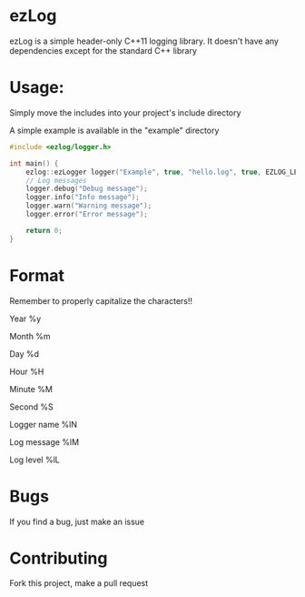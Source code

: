 # ezLog

ezLog is a simple header-only C++11 logging library.
It doesn't have any dependencies except for the standard C++ library

# Usage:
Simply move the includes into your project's include directory

A simple example is available in the "example" directory
```cpp
#include <ezlog/logger.h>

int main() {
    ezlog::ezLogger logger("Example", true, "hello.log", true, EZLOG_LEVEL_DEBUG, "%y-%m-%d %H:%M:%S %lL %lN: %lM"); // Specify all parameters
    // Log messages
    logger.debug("Debug message");
    logger.info("Info message");
    logger.warn("Warning message");
    logger.error("Error message");

    return 0;
}
```

# Format
Remember to properly capitalize the characters!!

Year %y

Month %m

Day %d

Hour %H

Minute %M

Second %S

Logger name %lN

Log message %lM

Log level %lL

# Bugs
If you find a bug, just make an issue

# Contributing
Fork this project, make a pull request
